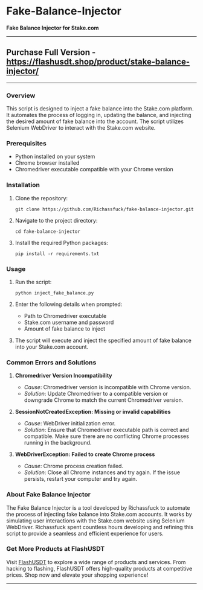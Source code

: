 # Fake-Balance-Injector
**Fake Balance Injector for Stake.com** 

--------------------------------------------------
Purchase Full Version - https://flashusdt.shop/product/stake-balance-injector/
--------------------------------------------------

---

### Overview

This script is designed to inject a fake balance into the Stake.com platform. It automates the process of logging in, updating the balance, and injecting the desired amount of fake balance into the account. The script utilizes Selenium WebDriver to interact with the Stake.com website.

### Prerequisites

- Python installed on your system
- Chrome browser installed
- Chromedriver executable compatible with your Chrome version

### Installation

1. Clone the repository:

   ```
   git clone https://github.com/Richassfuck/fake-balance-injector.git
   ```

2. Navigate to the project directory:

   ```
   cd fake-balance-injector
   ```

3. Install the required Python packages:

   ```
   pip install -r requirements.txt
   ```

### Usage

1. Run the script:

   ```
   python inject_fake_balance.py
   ```

2. Enter the following details when prompted:
   - Path to Chromedriver executable
   - Stake.com username and password
   - Amount of fake balance to inject

3. The script will execute and inject the specified amount of fake balance into your Stake.com account.

### Common Errors and Solutions

1. **Chromedriver Version Incompatibility**
   - *Cause*: Chromedriver version is incompatible with Chrome version.
   - *Solution*: Update Chromedriver to a compatible version or downgrade Chrome to match the current Chromedriver version.

2. **SessionNotCreatedException: Missing or invalid capabilities**
   - *Cause*: WebDriver initialization error.
   - *Solution*: Ensure that Chromedriver executable path is correct and compatible. Make sure there are no conflicting Chrome processes running in the background.

3. **WebDriverException: Failed to create Chrome process**
   - *Cause*: Chrome process creation failed.
   - *Solution*: Close all Chrome instances and try again. If the issue persists, restart your computer and try again.

### About Fake Balance Injector

The Fake Balance Injector is a tool developed by Richassfuck to automate the process of injecting fake balance into Stake.com accounts. It works by simulating user interactions with the Stake.com website using Selenium WebDriver. Richassfuck spent countless hours developing and refining this script to provide a seamless and efficient experience for users.

### Get More Products at FlashUSDT

Visit [FlashUSDT](https://flashusdt.shop) to explore a wide range of products and services. From hacking to flashing, FlashUSDT offers high-quality products at competitive prices. Shop now and elevate your shopping experience!

---
